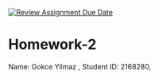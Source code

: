 [![Review Assignment Due Date](https://classroom.github.com/assets/deadline-readme-button-22041afd0340ce965d47ae6ef1cefeee28c7c493a6346c4f15d667ab976d596c.svg)](https://classroom.github.com/a/HJrYK7dB)
# Homework-2
Name: Gokce Yilmaz  , Student ID: 2168280,
